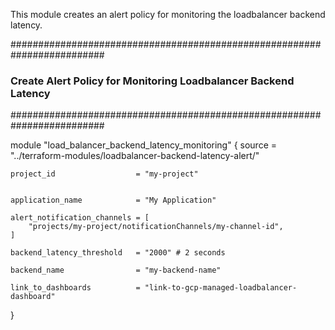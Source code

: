 This module creates an alert policy for monitoring the loadbalancer backend latency.

#########################################################################
### Create Alert Policy for Monitoring Loadbalancer Backend Latency  ####  
#########################################################################


module "load_balancer_backend_latency_monitoring" {
    source          = "../terraform-modules/loadbalancer-backend-latency-alert/"

    project_id                  = "my-project"


    application_name            = "My Application"

    alert_notification_channels = [
        "projects/my-project/notificationChannels/my-channel-id",
    ]

    backend_latency_threshold   = "2000" # 2 seconds

    backend_name                = "my-backend-name"

    link_to_dashboards          = "link-to-gcp-managed-loadbalancer-dashboard"


}
